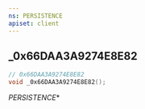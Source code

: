```yaml
---
ns: PERSISTENCE
apiset: client
---
```

## _0x66DAA3A9274E8E82

```c
// 0x66DAA3A9274E8E82
void _0x66DAA3A9274E8E82();
```

_PERSISTENCE_*




